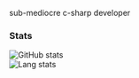 sub-mediocre c-sharp developer

### Stats

![GitHub stats](https://github-readme-stats.vercel.app/api?username=HarryTq&show_icons=true&theme=dark&count_private=true&hide_border=true)<br/>
![Lang stats](https://github-readme-stats.vercel.app/api/top-langs/?username=HarryTq&show_icons=true&theme=dark&hide_border=true)
